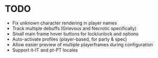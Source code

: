 # TODO

* Fix unknown character rendering in player names
* Track multiple debuffs (Grievous and Necrotic specifically)
* Small main frame hover buttons for lock/unlock and options
* Auto-activate profiles (player-based, for party & spec)
* Allow easier preview of multiple playerframes during configuration
* Support it-IT and pt-PT locales